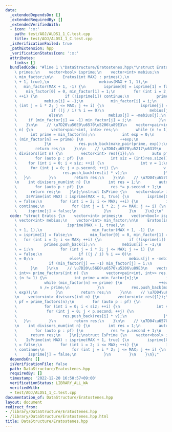 ```yaml
---
data:
  _extendedDependsOn: []
  _extendedRequiredBy: []
  _extendedVerifiedWith:
  - icon: ':x:'
    path: test/AOJ/ALDS1_1_C.test.cpp
    title: test/AOJ/ALDS1_1_C.test.cpp
  _isVerificationFailed: true
  _pathExtension: hpp
  _verificationStatusIcon: ':x:'
  attributes:
    links: []
  bundledCode: "#line 1 \"DataStructure/Eratostenes.hpp\"\nstruct Eratos {\n    vector<int>\
    \ primes;\n    vector<bool> isprime;\n    vector<int> mebius;\n    vector<int>\
    \ min_factor;\n\n    Eratos(int MAX) : primes(),\n                      isprime(MAX\
    \ + 1, true),\n                      mebius(MAX + 1, 1),\n                   \
    \   min_factor(MAX + 1, -1) {\n        isprime[0] = isprime[1] = false;\n    \
    \    min_factor[0] = 0, min_factor[1] = 1;\n        for (int i = 2; i <= MAX;\
    \ ++i) {\n            if (!isprime[i]) continue;\n            primes.push_back(i);\n\
    \            mebius[i] = -1;\n            min_factor[i] = i;\n            for\
    \ (int j = i * 2; j <= MAX; j += i) {\n                isprime[j] = false;\n \
    \               if ((j / i) % i == 0)\n                    mebius[j] = 0;\n  \
    \              else\n                    mebius[j] = -mebius[j];\n           \
    \     if (min_factor[j] == -1) min_factor[j] = i;\n            }\n        }\n\
    \    }\n\n    // \u7D20\u56E0\u6570\u5206\u89E3\n    vector<pair<int, int>> prime_factors(int\
    \ n) {\n        vector<pair<int, int>> res;\n        while (n != 1) {\n      \
    \      int prime = min_factor[n];\n            int exp = 0;\n            while\
    \ (min_factor[n] == prime) {\n                ++exp;\n                n /= prime;\n\
    \            }\n            res.push_back(make_pair(prime, exp));\n        }\n\
    \        return res;\n    }\n\n    // \u7D04\u6570\u5217\u6319\n    vector<int>\
    \ divisors(int n) {\n        vector<int> res({1});\n        auto pf = prime_factors(n);\n\
    \        for (auto p : pf) {\n            int siz = (int)res.size();\n       \
    \     for (int i = 0; i < siz; ++i) {\n                int v = 1;\n          \
    \      for (int j = 0; j < p.second; ++j) {\n                    v *= p.first;\n\
    \                    res.push_back(res[i] * v);\n                }\n         \
    \   }\n        }\n        return res;\n    }\n\n    // \u7D04\u6570\u500B\u6570\
    \n    int divisors_num(int n) {\n        int res = 1;\n        auto pf = prime_factors(n);\n\
    \        for (auto p : pf) {\n            res *= p.second + 1;\n        }\n  \
    \      return res;\n    }\n};\nstruct IsPrime {\n    vector<bool> isprime;\n\n\
    \    IsPrime(int MAX) : isprime(MAX + 1, true) {\n        isprime[0] = isprime[1]\
    \ = false;\n        for (int i = 2; i <= MAX; ++i) {\n            if (!isprime[i])\
    \ continue;\n            for (int j = i * 2; j <= MAX; j += i) {\n           \
    \     isprime[j] = false;\n            }\n        }\n    }\n};\n"
  code: "struct Eratos {\n    vector<int> primes;\n    vector<bool> isprime;\n   \
    \ vector<int> mebius;\n    vector<int> min_factor;\n\n    Eratos(int MAX) : primes(),\n\
    \                      isprime(MAX + 1, true),\n                      mebius(MAX\
    \ + 1, 1),\n                      min_factor(MAX + 1, -1) {\n        isprime[0]\
    \ = isprime[1] = false;\n        min_factor[0] = 0, min_factor[1] = 1;\n     \
    \   for (int i = 2; i <= MAX; ++i) {\n            if (!isprime[i]) continue;\n\
    \            primes.push_back(i);\n            mebius[i] = -1;\n            min_factor[i]\
    \ = i;\n            for (int j = i * 2; j <= MAX; j += i) {\n                isprime[j]\
    \ = false;\n                if ((j / i) % i == 0)\n                    mebius[j]\
    \ = 0;\n                else\n                    mebius[j] = -mebius[j];\n  \
    \              if (min_factor[j] == -1) min_factor[j] = i;\n            }\n  \
    \      }\n    }\n\n    // \u7D20\u56E0\u6570\u5206\u89E3\n    vector<pair<int,\
    \ int>> prime_factors(int n) {\n        vector<pair<int, int>> res;\n        while\
    \ (n != 1) {\n            int prime = min_factor[n];\n            int exp = 0;\n\
    \            while (min_factor[n] == prime) {\n                ++exp;\n      \
    \          n /= prime;\n            }\n            res.push_back(make_pair(prime,\
    \ exp));\n        }\n        return res;\n    }\n\n    // \u7D04\u6570\u5217\u6319\
    \n    vector<int> divisors(int n) {\n        vector<int> res({1});\n        auto\
    \ pf = prime_factors(n);\n        for (auto p : pf) {\n            int siz = (int)res.size();\n\
    \            for (int i = 0; i < siz; ++i) {\n                int v = 1;\n   \
    \             for (int j = 0; j < p.second; ++j) {\n                    v *= p.first;\n\
    \                    res.push_back(res[i] * v);\n                }\n         \
    \   }\n        }\n        return res;\n    }\n\n    // \u7D04\u6570\u500B\u6570\
    \n    int divisors_num(int n) {\n        int res = 1;\n        auto pf = prime_factors(n);\n\
    \        for (auto p : pf) {\n            res *= p.second + 1;\n        }\n  \
    \      return res;\n    }\n};\nstruct IsPrime {\n    vector<bool> isprime;\n\n\
    \    IsPrime(int MAX) : isprime(MAX + 1, true) {\n        isprime[0] = isprime[1]\
    \ = false;\n        for (int i = 2; i <= MAX; ++i) {\n            if (!isprime[i])\
    \ continue;\n            for (int j = i * 2; j <= MAX; j += i) {\n           \
    \     isprime[j] = false;\n            }\n        }\n    }\n};"
  dependsOn: []
  isVerificationFile: false
  path: DataStructure/Eratostenes.hpp
  requiredBy: []
  timestamp: '2022-12-20 16:50:57+09:00'
  verificationStatus: LIBRARY_ALL_WA
  verifiedWith:
  - test/AOJ/ALDS1_1_C.test.cpp
documentation_of: DataStructure/Eratostenes.hpp
layout: document
redirect_from:
- /library/DataStructure/Eratostenes.hpp
- /library/DataStructure/Eratostenes.hpp.html
title: DataStructure/Eratostenes.hpp
---
```

